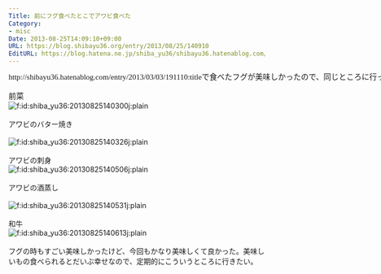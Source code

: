```yaml
---
Title: 前にフグ食べたとこでアワビ食べた
Category:
- misc
Date: 2013-08-25T14:09:10+09:00
URL: https://blog.shibayu36.org/entry/2013/08/25/140910
EditURL: https://blog.hatena.ne.jp/shiba_yu36/shibayu36.hatenablog.com/atom/entry/11696248318757062417
---
```


<div><span style="font-family: '.HelveticaNeueUI'; font-size: 15px; line-height: 19px; white-space: nowrap; -webkit-tap-highlight-color: rgba(26, 26, 26, 0.292969); -webkit-composition-fill-color: rgba(175, 192, 227, 0.230469); -webkit-composition-frame-color: rgba(77, 128, 180, 0.230469); ">http://shibayu36.hatenablog.com/entry/2013/03/03/191110:titleで食べたフグが美味しかったので、同じところに行ってアワビ食べて来た。</span></div><div><span style="font-family: '.HelveticaNeueUI'; font-size: 15px; line-height: 19px; white-space: nowrap; -webkit-tap-highlight-color: rgba(26, 26, 26, 0.292969); -webkit-composition-fill-color: rgba(175, 192, 227, 0.230469); -webkit-composition-frame-color: rgba(77, 128, 180, 0.230469); "><br></span></div><div><span style="font-family: '.HelveticaNeueUI'; font-size: 15px; line-height: 19px; white-space: nowrap; -webkit-tap-highlight-color: rgba(26, 26, 26, 0.292969); -webkit-composition-fill-color: rgba(175, 192, 227, 0.230469); -webkit-composition-frame-color: rgba(77, 128, 180, 0.230469); ">前菜</span></div><div><div><img class="hatena-fotolife" title="f:id:shiba_yu36:20130825140300j:plain" src="http://cdn-ak.f.st-hatena.com/images/fotolife/s/shiba_yu36/20130825/20130825140300.jpg" alt="f:id:shiba_yu36:20130825140300j:plain"></div></div><div><br></div><div>アワビのバター焼き</div><div><br></div><div><img class="hatena-fotolife" title="f:id:shiba_yu36:20130825140326j:plain" src="http://cdn-ak.f.st-hatena.com/images/fotolife/s/shiba_yu36/20130825/20130825140326.jpg" alt="f:id:shiba_yu36:20130825140326j:plain" style="-webkit-tap-highlight-color: rgba(26, 26, 26, 0.296875); -webkit-composition-fill-color: rgba(175, 192, 227, 0.230469); -webkit-composition-frame-color: rgba(77, 128, 180, 0.230469); "><br></div><div><br></div><div>アワビの刺身</div><div><div><img class="hatena-fotolife" title="f:id:shiba_yu36:20130825140506j:plain" src="http://cdn-ak.f.st-hatena.com/images/fotolife/s/shiba_yu36/20130825/20130825140506.jpg" alt="f:id:shiba_yu36:20130825140506j:plain"></div></div><div><br></div>アワビの酒蒸し<div><br></div><div><div><img class="hatena-fotolife" title="f:id:shiba_yu36:20130825140531j:plain" src="http://cdn-ak.f.st-hatena.com/images/fotolife/s/shiba_yu36/20130825/20130825140531.jpg" alt="f:id:shiba_yu36:20130825140531j:plain"></div></div><div><br></div><div>和牛</div><div><div><img class="hatena-fotolife" title="f:id:shiba_yu36:20130825140613j:plain" src="http://cdn-ak.f.st-hatena.com/images/fotolife/s/shiba_yu36/20130825/20130825140613.jpg" alt="f:id:shiba_yu36:20130825140613j:plain"></div></div><div><br></div><div>フグの時もすごい美味しかったけど、今回もかなり美味しくて良かった。美味しいもの食べられるとだいぶ幸せなので、定期的にこういうところに行きたい。</div><div><br></div>
